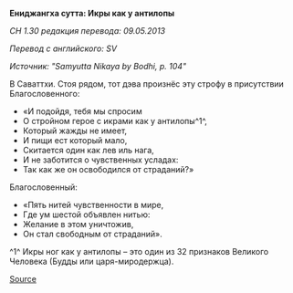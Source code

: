**Ениджангха сутта: Икры как у антилопы**

_СН 1\.30 редакция перевода: 09\.05\.2013_

_Перевод с английского: SV_

_Источник: "Samyutta Nikaya by Bodhi, p\. 104"_

В Саваттхи\. Стоя рядом, тот дэва произнёс эту строфу в присутствии Благословенного:

* «И подойдя, тебя мы спросим
* О стройном герое с икрами как у антилопы^1^,
* Который жажды не имеет,
* И пищи ест который мало,
* Скитается один как лев иль нага,
* И не заботится о чувственных усладах:
* Так как же он освободился от страданий?»

Благословенный:

* «Пять нитей чувственности в мире,
* Где ум шестой объявлен нитью:
* Желание в этом уничтожив,
* Он стал свободным от страданий»\.

^1^ Икры ног как у антилопы – это один из 32 признаков Великого Человека \(Будды или царя\-миродержца\)\.

[Source](https://www\.theravada\.ru/Teaching/Canon/Suttanta/Texts/sn1_30\-enijangha\-sutta\-sv\.htm)